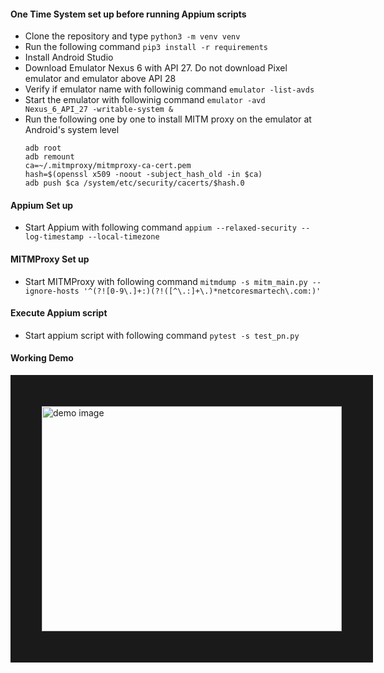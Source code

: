 #### One Time System set up before running Appium scripts
* Clone the repository and type `python3 -m venv venv`
* Run the following command `pip3 install -r requirements`
* Install Android Studio
* Download Emulator Nexus 6 with API 27. Do not download Pixel emulator and emulator above API 28
* Verify if emulator name with followinig command `emulator -list-avds`
* Start the emulator with followinig command `emulator -avd Nexus_6_API_27 -writable-system &`
* Run the following one by one to install MITM proxy on the emulator at Android's system level
	````
	adb root
	adb remount
	ca=~/.mitmproxy/mitmproxy-ca-cert.pem
	hash=$(openssl x509 -noout -subject_hash_old -in $ca)
	adb push $ca /system/etc/security/cacerts/$hash.0
	````

#### Appium Set up
* Start Appium with following command ```appium --relaxed-security --log-timestamp --local-timezone```

#### MITMProxy Set up
* Start MITMProxy with following command ```mitmdump -s mitm_main.py --ignore-hosts '^(?![0-9\.]+:)(?!([^\.:]+\.)*netcoresmartech\.com:)'```

#### Execute Appium script
* Start appium script with following command ```pytest -s test_pn.py```

#### Working Demo
<a href="https://drive.google.com/file/d/1m-wKlbo8GTsUyo0onphXTSt__fd0ARGW/view?usp=sharing" target="_blank">
<img src="https://i.ibb.co/JdyM5f1/vlcsnap-2020-06-14-01h29m24s194.png" 
alt="demo image" width="480" height="360" border="50" />
</a>

